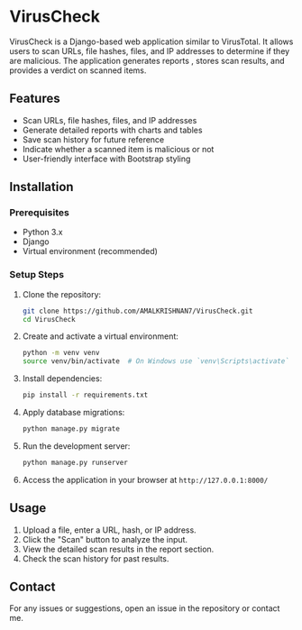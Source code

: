 # VirusCheck

VirusCheck is a Django-based web application similar to VirusTotal. It allows users to scan URLs, file hashes, files, and IP addresses to determine if they are malicious. The application generates reports , stores scan results, and provides a verdict on scanned items.

## Features
- Scan URLs, file hashes, files, and IP addresses
- Generate detailed reports with charts and tables
- Save scan history for future reference
- Indicate whether a scanned item is malicious or not
- User-friendly interface with Bootstrap styling

## Installation
### Prerequisites
- Python 3.x
- Django
- Virtual environment (recommended)

### Setup Steps
1. Clone the repository:
   ```sh
   git clone https://github.com/AMALKRISHNAN7/VirusCheck.git
   cd VirusCheck
   ```
2. Create and activate a virtual environment:
   ```sh
   python -m venv venv
   source venv/bin/activate  # On Windows use `venv\Scripts\activate`
   ```
3. Install dependencies:
   ```sh
   pip install -r requirements.txt
   ```
4. Apply database migrations:
   ```sh
   python manage.py migrate
   ```
5. Run the development server:
   ```sh
   python manage.py runserver
   ```
6. Access the application in your browser at `http://127.0.0.1:8000/`

## Usage
1. Upload a file, enter a URL, hash, or IP address.
2. Click the "Scan" button to analyze the input.
3. View the detailed scan results in the report section.
4. Check the scan history for past results.

## Contact
For any issues or suggestions, open an issue in the repository or contact me.

